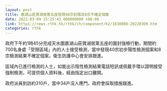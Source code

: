 ```yaml
---
layout: post
title: 嘉湖山莊賞湖居第五座發現40宗初陽及8宗不確定個案
date: 2022-03-09 15:25:43.000000000 +08:00
link: https://news.rthk.hk/rthk/ch/component/k2/1638008-20220309.htm
categories: rthk
---
```


政府下午約1時45分完成天水圍嘉湖山莊賞湖居第五座的圍封強檢行動，期間約700名身處「受限區域」內的人士接受檢測，當中發現40宗初步陽性檢測個案和8宗檢測結果不確定個案，衞生防護中心會安排跟進。

區域內已進行檢測的人士，如能出示陰性檢測結果電話短訊或佩戴手環以證明接受強制檢測，可提供個人資料後，經由指定出口離開。

政府派員到訪約310戶，當中34戶沒人應門，政府會採取措施跟進。
